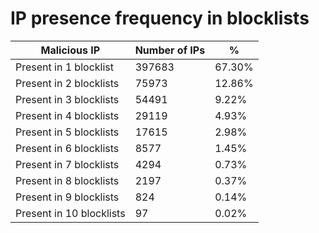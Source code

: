 # IP presence frequency in blocklists
| Malicious IP | Number of IPs | % |
|----|----|----|
| Present in 1 blocklist | 397683 | 67.30% |
| Present in 2 blocklists | 75973 | 12.86% |
| Present in 3 blocklists | 54491 | 9.22% |
| Present in 4 blocklists | 29119 | 4.93% |
| Present in 5 blocklists | 17615 | 2.98% |
| Present in 6 blocklists | 8577 | 1.45% |
| Present in 7 blocklists | 4294 | 0.73% |
| Present in 8 blocklists | 2197 | 0.37% |
| Present in 9 blocklists | 824 | 0.14% |
| Present in 10 blocklists | 97 | 0.02% |
